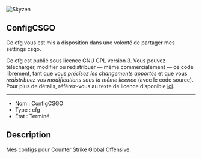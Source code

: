 ![Skyzen](https://i.imgur.com/mZBeReo.png "Skyzen logo")

## ConfigCSGO

Ce cfg vous est mis a disposition dans une volonté de partager mes settings csgo.

Ce cfg est publié sous licence GNU GPL version 3. Vous pouvez télécharger, modifier ou redistribuer — même commercialement — ce code librement, tant que vous *précisez les changements apportés* et que vous *redistribuez vos modifications sous la même licence* (avec le code source).
Pour plus de détails, référez-vous au texte de licence disponible [ici](LICENCE).

------------------------------------

- Nom : ConfigCSGO
- Type : cfg
- État : Terminé


## Description
Mes configs pour Counter Strike Global Offensive.

